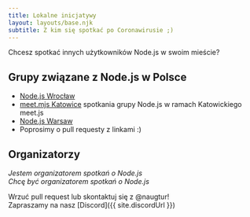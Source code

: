 ```yaml
---
title: Lokalne inicjatywy
layout: layouts/base.njk
subtitle: Z kim się spotkać po Coronawirusie ;)
---
```


Chcesz spotkać innych użytkowników Node.js w swoim mieście? 

## Grupy związane z Node.js w Polsce

- [Node.js Wrocław](https://www.meetup.com/Node-js-Wroclaw/)
- [meet.mjs Katowice](https://www.facebook.com/events/476503643046489/) spotkania grupy Node.js w ramach Katowickiego meet.js
- [Node.js Warsaw](https://www.meetup.com/Node-js-Warsaw/)
- Poprosimy o pull requesty z linkami :)



## Organizatorzy

*Jestem organizatorem spotkań o Node.js*  
*Chcę być organizatorem spotkań o Node.js*

Wrzuć pull request lub skontaktuj się z @naugtur!  
Zapraszamy na nasz [Discord]({{ site.discordUrl }})